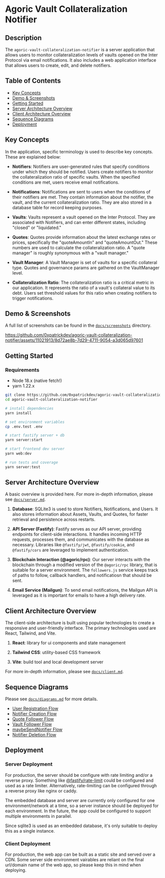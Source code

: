 # Agoric Vault Collateralization Notifier

## Description

The `agoric-vault-collateralization-notifier` is a server application that allows users to monitor collateralization levels of vaults opened on the Inter Protocol via email notifications. It also includes a web application interface that allows users to create, edit, and delete notifiers.

## Table of Contents

- [Key Concepts](#key-concepts)
- [Demo & Screenshots](#demo-screenshots)
- [Getting Started](#getting-started)
- [Server Architecture Overview](#server-architecture-overview)
- [Client Architecture Overview](#client-architecture-overview)
- [Sequence Diagrams](#sequence-diagrams)
- [Deployment](#deployment)

## Key Concepts

In the application, specific terminology is used to describe key concepts. These are explained below:

- **Notifiers**: Notifiers are user-generated rules that specify conditions under which they should be notified. Users create notifiers to monitor the collateralization ratio of specific vaults. When the specified conditions are met, users receive email notifications.

- **Notifications**: Notifications are sent to users when the conditions of their notifiers are met. They contain information about the notifier, the vault, and the current collateralization ratio. They are also stored in a database table for record keeping purposes.

- **Vaults**: Vaults represent a vault opened on the Inter Protocol. They are associated with Notifiers, and can enter different states, including "closed" or "liquidated."

- **Quotes**: Quotes provide information about the latest exchange rates or prices, specifically the "quoteAmountIn" and "quoteAmountOut." These numbers are used to calculate the collateralization ratio. A "quote manager" is roughly synonymous with a "vault manager."

- **Vault Manager**: A Vault Manager is set of vaults for a specific collateral type. Quotes and governance params are gathered on the VaultManager level.

- **Collateralization Ratio**: The collateralization ratio is a critical metric in our application. It represents the ratio of a vault's collateral value to its debt. Users set threshold values for this ratio when creating notifiers to trigger notifications.


## Demo & Screenshots

A full list of screenshots can be found in the [`docs/screenshots`](docs/screenshots) directory.

https://github.com/0xpatrickdev/agoric-vault-collateralization-notifier/assets/11021913/8d72ae8b-7d29-4711-9054-a3d065d97601


## Getting Started

### Requirements

- Node 18.x (native fetch!)
- yarn 1.22.x

```zsh
git clone https://github.com/0xpatrickdev/agoric-vault-collateralization-notifier.git
cd agoric-vault-collateralization-notifier

# install dependencies
yarn install

# set environment variables
cp .env.test .env

# start fastify server + db
yarn server:start

# start frontend dev server
yarn web:dev

# run tests and coverage 
yarn server:test

```

## Server Architecture Overview

A basic overview is provided here. For more in-depth information, please see [`docs/server.md`](docs/server.md).

1. **Database**: SQLite3 is used to store Notifiers, Notifications, and Users. It also stores information about Assets, Vaults, and Quotes, for faster retrieval and persistence across restarts. 

2. **API Server (Fastify)**: Fastify serves as our API server, providing endpoints for client-side interactions. It handles incoming HTTP requests, processes them, and communicates with the database as necessary. Libraries like `@fastify/jwt`, `@fastify/cookie`, and `@fastify/cors` are leveraged to implement authentication.

3. **Blockchain Interaction (@agoric/rpc)**: Our server interacts with the blockchain through a modified version of the `@agoric/rpc` library, that is suitable for a server environment. The `followers.js` service keeps track of paths to follow, callback handlers, and notificatiosn that should be sent.

4. **Email Service (Mailgun)**: To send email notifications, the Mailgun API is leveraged as it is important for emails to have a high delivery rate.


## Client Architecture Overview

The client-side architecture is built using popular technologies to create a responsive and user-friendly interface. The primary technologies used are React, Tailwind, and Vite.

1. **React**: library for ui components and state management

2. **Tailwind CSS**: utility-based CSS framework

3. **Vite**: build tool and local development server

For more in-depth information, please see [`docs/client.md`](docs/client.md).

## Sequence Diagrams

Please see [`docs/diagrams.md`](docs/diagrams.md) for more details.

- [User Registration Flow](docs/diagrams.md#user-registration-flow)
- [Notifier Creation Flow](docs/diagrams.md#notifier-creation-flow)
- [Quote Follower Flow](docs/diagrams.md#quote-follower-flow)
- [Vault Follower Flow](docs/diagrams.md#vault-follower-flow)
- [maybeSendNotifier Flow](docs/diagrams.md#maybesendnotifier-flow)
- [Notifier Deletion Flow](docs/diagrams.mde#notifier-deletion-flow)

## Deployment

### Server Deployment

For production, the server should be configure with rate limiting and/or a reverse proxy. Something like [@fastify/rate-limit](https://github.com/fastify/fastify-rate-limit) could be configured and used as a rate limiter. Alternatively, rate-limiting can be configured through a reverse proxy like nginx or caddy.

The embedded database and server are currently only configured for one environment/network at a time, so a server instance should be deployed for each environment. In the future, the app could be configured to support multiple environments in parallel.

Since sqlite3 is used as an embedded database, it's only suitable to deploy this as a single instance.

### Client Deployment
For production, the web app can be built as a static site and served over a CDN. Some server side environment vairables are reliant on the final url/domain name of the web app, so please keep this in mind when deploying.


